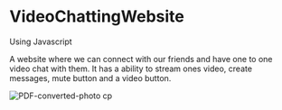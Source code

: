 # VideoChattingWebsite
Using Javascript


A website where we can connect with our friends and have one to one video chat with them. It has a ability to stream ones video, create messages, mute button and a video button.

![PDF-converted-photo cp](https://user-images.githubusercontent.com/60770471/136706484-c52ecef9-bf32-4d63-b5ed-01ececa4f385.jpg)
